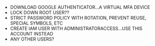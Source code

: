 - DOWNLOAD GOOGLE AUTHENTICATOR…A VIRTUAL MFA DEVICE
- LOCK DOWN ROOT USER??
- STRICT PASSWORD POLICY WITH ROTATION, PREVENT REUSE, SPECIAL SYMBOLS, ETC
- CREATE IAM USER WITH ADMINISTRATORACCESS…USE THIS ACCOUNT 
INSTEAD
- ANY OTHER USERS?

